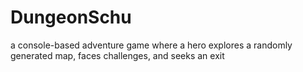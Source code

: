 # DungeonSchu
 a console-based adventure game where a hero explores a randomly generated map, faces challenges, and seeks an exit
